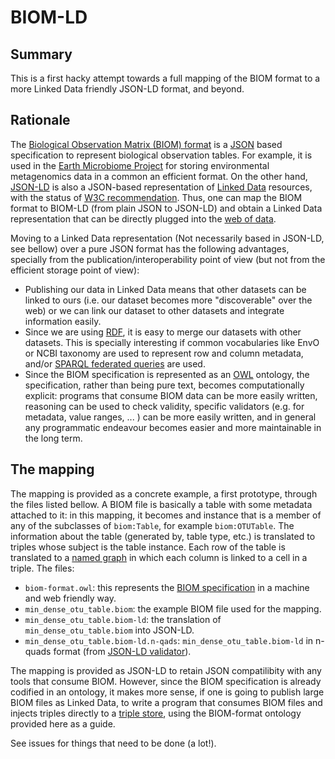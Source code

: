 BIOM-LD
=======

Summary
-------

This is a first hacky attempt towards a full mapping of the BIOM format to a more Linked Data friendly JSON-LD format, and beyond. 

Rationale
---------

The [Biological Observation Matrix (BIOM) format](http://biom-format.org/) is a [JSON](http://en.wikipedia.org/wiki/JSON) based specification to represent biological observation tables. For example, it is used in the [Earth Microbiome Project](http://www.earthmicrobiome.org/) for storing environmental metagenomics data in a common an efficient format. On the other hand, [JSON-LD](http://json-ld.org/) is also a JSON-based representation of [Linked Data](http://en.wikipedia.org/wiki/Linked_data) resources, with the status of [W3C recommendation](http://www.w3.org/standards/faq#std). Thus, one can map the BIOM format to BIOM-LD (from plain JSON to JSON-LD) and obtain a Linked Data representation that can be directly plugged into the [web of data](http://lod-cloud.net/).  

Moving to a Linked Data representation (Not necessarily based in JSON-LD, see bellow) over a pure JSON format has the following advantages, specially from the publication/interoperability point of view (but not from the efficient storage point of view):

* Publishing our data in Linked Data means that other datasets can be linked to ours (i.e. our dataset becomes more "discoverable" over the web) or we can link our dataset to other datasets and integrate information easily. 
* Since we are using [RDF](http://www.w3.org/standards/techs/rdf#w3c_all), it is easy to merge our datasets with other datasets. This is specially interesting if common vocabularies like EnvO or NCBI taxonomy are used to represent row and column metadata, and/or [SPARQL federated queries](http://www.w3.org/TR/sparql11-federated-query/) are used.
* Since the BIOM specification is represented as an [OWL](http://www.w3.org/standards/techs/owl#w3c_all) ontology, the specification, rather than being pure text, becomes computationally explicit: programs that consume BIOM data can be more easily written, reasoning can be used to check validity, specific validators (e.g. for metadata, value ranges, ... ) can be more easily written, and in general any programmatic endeavour becomes easier and more maintainable in the long term.

The mapping
-----------

The mapping is provided as a concrete example, a first prototype, through the files listed bellow. A BIOM file is basically a table with some metadata attached to it: in this mapping, it becomes and instance that is a member of any of the subclasses of `biom:Table`, for example `biom:OTUTable`. The information about the table (generated by, table type, etc.) is translated to triples whose subject is the table instance. Each row of the table is translated to a [named graph](http://en.wikipedia.org/wiki/Named_graph) in which each column is linked to a cell in a triple. The files:

* `biom-format.owl`: this represents the [BIOM specification](http://biom-format.org/documentation/format_versions/biom-1.0.html) in a machine and web friendly way.
* `min_dense_otu_table.biom`: the example BIOM file used for the mapping.
* `min_dense_otu_table.biom-ld`: the translation of `min_dense_otu_table.biom` into JSON-LD.
* `min_dense_otu_table.biom-ld.n-qads`: `min_dense_otu_table.biom-ld` in n-quads format (from [JSON-LD validator](http://json-ld.org/playground/)).

The mapping is provided as JSON-LD to retain JSON compatilibity with any tools that consume BIOM. However, since the BIOM specification is already codified in an ontology, it makes more sense, if one is going to publish large BIOM files as Linked Data, to write a program that consumes BIOM files and injects triples directly to a [triple store](http://en.wikipedia.org/wiki/Triplestore), using the BIOM-format ontology provided here as a guide.

See issues for things that need to be done (a lot!).



